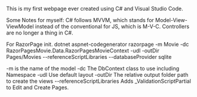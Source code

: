 This is my first webpage ever created using C# and Visual Studio Code. 





Some Notes for myself: C# follows MVVM, which stands for Model-View-ViewModel instead of the conventional for JS, which is M-V-C. Controllers are no longer a thing in C#. 


For RazorPage init. 
dotnet aspnet-codegenerator razorpage -m Movie -dc RazorPagesMovie.Data.RazorPagesMovieContext -udl -outDir Pages/Movies --referenceScriptLibraries --databaseProvider sqlite

-m is the name of the model
-dc  The DbContext class to use including Namespace
-udl   Use default layout
-outDir  The relative output folder path to create the 
views
--referenceScriptLibraries  Adds _ValidationScriptPartial to Edit and Create Pages. 